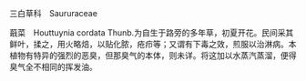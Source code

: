 三白草科　Saururaceae

  

蕺菜　Houttuynia cordata Thunb.为自生于路旁的多年草，初夏开花。民间采其鲜叶，揉之，用火略焙，以贴化脓，疮疖等；又谓有下毒之效，煎服以治淋病。本植物有特异的强烈的恶臭，但那臭气的本体，则未详。将这加以水蒸汽蒸溜，便得臭气全不相同的挥发油。